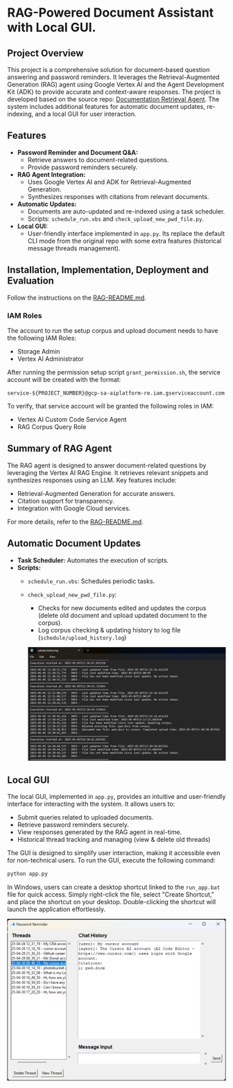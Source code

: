 # RAG-Powered Document Assistant with Local GUI.
## Project Overview
This project is a comprehensive solution for document-based question answering and password reminders. It leverages the Retrieval-Augmented Generation (RAG) agent using Google Vertex AI and the Agent Development Kit (ADK) to provide accurate and context-aware responses. The project is developed based on the source repo: [Documentation Retrieval Agent](https://github.com/google/adk-samples/tree/main/agents/RAG). The system includes additional features for automatic document updates, re-indexing, and a local GUI for user interaction.

## Features
- **Password Reminder and Document Q&A:**
  - Retrieve answers to document-related questions.
  - Provide password reminders securely.
- **RAG Agent Integration:**
  - Uses Google Vertex AI and ADK for Retrieval-Augmented Generation.
  - Synthesizes responses with citations from relevant documents.
- **Automatic Updates:**
  - Documents are auto-updated and re-indexed using a task scheduler.
  - Scripts: `schedule_run.vbs` and `check_upload_new_pwd_file.py`.
- **Local GUI:**
  - User-friendly interface implemented in `app.py`. Its replace the default CLI mode from the original repo with some extra features (historical message threads management).

## Installation, Implementation, Deployment and Evaluation 
Follow the instructions on the [RAG-README.md](RAG-README.md).

### IAM Roles
The account to run the setup corpus and upload document needs to have the following IAM Roles:
* Storage Admin
* Vertex AI Administrator

After running the permission setup script `grant_permission.sh`, the service account will be created with the format:
```shell
service-${PROJECT_NUMBER}@gcp-sa-aiplatform-re.iam.gserviceaccount.com
```
To verify, that service account will be granted the following roles in IAM:
* Vertex AI Custom Code Service Agent
* RAG Corpus Query Role

## Summary of RAG Agent
The RAG agent is designed to answer document-related questions by leveraging the Vertex AI RAG Engine. It retrieves relevant snippets and synthesizes responses using an LLM. Key features include:
- Retrieval-Augmented Generation for accurate answers.
- Citation support for transparency.
- Integration with Google Cloud services.

For more details, refer to the [RAG-README.md](RAG-README.md).

## Automatic Document Updates
- **Task Scheduler:** Automates the execution of scripts.
- **Scripts:**
  - `schedule_run.vbs`: Schedules periodic tasks.
  - `check_upload_new_pwd_file.py`: 
    + Checks for new documents edited and updates the corpus (delete old document and upload updated document to the corpus).
    + Log corpus checking & updating history to log file (`schedule/upload_history.log`)

    ![Document update check history](images/update_history.png)


## Local GUI
The local GUI, implemented in `app.py`, provides an intuitive and user-friendly interface for interacting with the system. It allows users to:

- Submit queries related to uploaded documents.
- Retrieve password reminders securely.
- View responses generated by the RAG agent in real-time.
- Historical thread tracking and managing (view & delete old threads)

The GUI is designed to simplify user interaction, making it accessible even for non-technical users. To run the GUI, execute the following command:

```bash
python app.py
```
In Windows, users can create a desktop shortcut linked to the `run_app.bat` file for quick access. Simply right-click the file, select "Create Shortcut," and place the shortcut on your desktop. Double-clicking the shortcut will launch the application effortlessly.

![GUI](images/GUI.png)